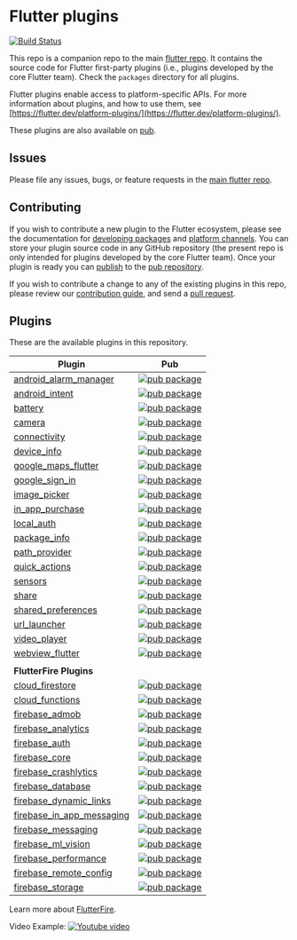 # Flutter plugins

[![Build Status](https://api.cirrus-ci.com/github/flutter/plugins.svg)](https://cirrus-ci.com/github/flutter/plugins/master)

This repo is a companion repo to the main [flutter
repo](https://github.com/flutter/flutter). It contains the source code for
Flutter first-party plugins (i.e., plugins developed by the core Flutter team).
Check the `packages` directory for all plugins.

Flutter plugins enable access to platform-specific APIs. For more information
about plugins, and how to use them, see
[https://flutter.dev/platform-plugins/](https://flutter.dev/platform-plugins/).

These plugins are also available on
[pub](https://pub.dev/flutter/packages).

## Issues

Please file any issues, bugs, or feature requests in the [main flutter
repo](https://github.com/flutter/flutter/issues/new).

## Contributing

If you wish to contribute a new plugin to the Flutter ecosystem, please
see the documentation for [developing packages](https://flutter.dev/developing-packages/) and
[platform channels](https://flutter.dev/platform-channels/). You can store
your plugin source code in any GitHub repository (the present repo is only
intended for plugins developed by the core Flutter team). Once your plugin
is ready you can [publish](https://flutter.dev/developing-packages/#publish)
to the [pub repository](https://pub.dev/).

If you wish to contribute a change to any of the existing plugins in this repo,
please review our [contribution guide](https://github.com/flutter/plugins/blob/master/CONTRIBUTING.md),
and send a [pull request](https://github.com/flutter/plugins/pulls).

## Plugins
These are the available plugins in this repository.

| Plugin | Pub |
|--------|-----|
| [android_alarm_manager](./packages/android_alarm_manager/) | [![pub package](https://img.shields.io/pub/v/android_alarm_manager.svg)](https://pub.dev/packages/android_alarm_manager) |
| [android_intent](./packages/android_intent/) | [![pub package](https://img.shields.io/pub/v/android_intent.svg)](https://pub.dev/packages/android_intent) |
| [battery](./packages/battery/) | [![pub package](https://img.shields.io/pub/v/battery.svg)](https://pub.dev/packages/battery) |
| [camera](./packages/camera/) | [![pub package](https://img.shields.io/pub/v/camera.svg)](https://pub.dev/packages/camera) |
| [connectivity](./packages/connectivity/) | [![pub package](https://img.shields.io/pub/v/connectivity.svg)](https://pub.dev/packages/connectivity) |
| [device_info](./packages/device_info/) | [![pub package](https://img.shields.io/pub/v/device_info.svg)](https://pub.dev/packages/device_info) |
| [google_maps_flutter](./packages/google_maps_flutter) | [![pub package](https://img.shields.io/pub/v/google_maps_flutter.svg)](https://pub.dev/packages/google_maps_flutter) |
| [google_sign_in](./packages/google_sign_in/) | [![pub package](https://img.shields.io/pub/v/google_sign_in.svg)](https://pub.dev/packages/google_sign_in) |
| [image_picker](./packages/image_picker/) | [![pub package](https://img.shields.io/pub/v/image_picker.svg)](https://pub.dev/packages/image_picker) |
| [in_app_purchase](./packages/in_app_purchase/) | [![pub package](https://img.shields.io/pub/v/in_app_purchase.svg)](https://pub.dev/packages/in_app_purchase) |
| [local_auth](./packages/local_auth/) | [![pub package](https://img.shields.io/pub/v/local_auth.svg)](https://pub.dev/packages/local_auth) |
| [package_info](./packages/package_info/) | [![pub package](https://img.shields.io/pub/v/package_info.svg)](https://pub.dev/packages/package_info) |
| [path_provider](./packages/path_provider/) | [![pub package](https://img.shields.io/pub/v/path_provider.svg)](https://pub.dev/packages/path_provider) |
| [quick_actions](./packages/quick_actions/) | [![pub package](https://img.shields.io/pub/v/quick_actions.svg)](https://pub.dev/packages/quick_actions) |
| [sensors](./packages/sensors/) | [![pub package](https://img.shields.io/pub/v/sensors.svg)](https://pub.dev/packages/sensors) |
| [share](./packages/share/) | [![pub package](https://img.shields.io/pub/v/share.svg)](https://pub.dev/packages/share) |
| [shared_preferences](./packages/shared_preferences/) | [![pub package](https://img.shields.io/pub/v/shared_preferences.svg)](https://pub.dev/packages/shared_preferences) |
| [url_launcher](./packages/url_launcher/) | [![pub package](https://img.shields.io/pub/v/url_launcher.svg)](https://pub.dev/packages/url_launcher) |
| [video_player](./packages/video_player/) | [![pub package](https://img.shields.io/pub/v/video_player.svg)](https://pub.dev/packages/video_player) |
| [webview_flutter](./packages/webview_flutter/) | [![pub package](https://img.shields.io/pub/v/webview_flutter.svg)](https://pub.dev/packages/webview_flutter) |
| | |
| **FlutterFire Plugins** |  |
| [cloud_firestore](./packages/cloud_firestore/) | [![pub package](https://img.shields.io/pub/v/cloud_firestore.svg)](https://pub.dev/packages/cloud_firestore)
| [cloud_functions](./packages/cloud_functions/) | [![pub package](https://img.shields.io/pub/v/cloud_functions.svg)](https://pub.dev/packages/cloud_functions) |
| [firebase_admob](./packages/firebase_admob/) | [![pub package](https://img.shields.io/pub/v/firebase_admob.svg)](https://pub.dev/packages/firebase_admob) |
| [firebase_analytics](./packages/firebase_analytics/) | [![pub package](https://img.shields.io/pub/v/firebase_analytics.svg)](https://pub.dev/packages/firebase_analytics) |
| [firebase_auth](./packages/firebase_auth/) | [![pub package](https://img.shields.io/pub/v/firebase_auth.svg)](https://pub.dev/packages/firebase_auth) |
| [firebase_core](./packages/firebase_core/) | [![pub package](https://img.shields.io/pub/v/firebase_core.svg)](https://pub.dev/packages/firebase_core) |
| [firebase_crashlytics](./packages/firebase_crashlytics/) | [![pub package](https://img.shields.io/pub/v/firebase_crashlytics.svg)](https://pub.dev/packages/firebase_crashlytics) |
| [firebase_database](./packages/firebase_database/) | [![pub package](https://img.shields.io/pub/v/firebase_database.svg)](https://pub.dev/packages/firebase_database) |
| [firebase_dynamic_links](./packages/firebase_dynamic_links/) | [![pub package](https://img.shields.io/pub/v/firebase_dynamic_links.svg)](https://pub.dev/packages/firebase_dynamic_links) |
| [firebase_in_app_messaging](./packages/firebase_in_app_messaging/) | [![pub package](https://img.shields.io/pub/v/firebase_in_app_messaging.svg)](https://pub.dev/packages/firebase_in_app_messaging) |
| [firebase_messaging](./packages/firebase_messaging/) | [![pub package](https://img.shields.io/pub/v/firebase_messaging.svg)](https://pub.dev/packages/firebase_messaging) |
| [firebase_ml_vision](./packages/firebase_ml_vision/) | [![pub package](https://img.shields.io/pub/v/firebase_ml_vision.svg)](https://pub.dev/packages/firebase_ml_vision) |
| [firebase_performance](./packages/firebase_performance/) | [![pub package](https://img.shields.io/pub/v/firebase_performance.svg)](https://pub.dev/packages/firebase_performance) |
| [firebase_remote_config](./packages/firebase_remote_config/) | [![pub package](https://img.shields.io/pub/v/firebase_remote_config.svg)](https://pub.dev/packages/firebase_remote_config) |
| [firebase_storage](./packages/firebase_storage/) | [![pub package](https://img.shields.io/pub/v/firebase_storage.svg)](https://pub.dev/packages/firebase_storage) |

Learn more about [FlutterFire](https://github.com/flutter/plugins/blob/master/FlutterFire.md).

Video Example:
[![Youtube video](https://img.youtube.com/vi/SXMrLmlzpQI/0.jpg)](https://youtu.be/SXMrLmlzpQI)
